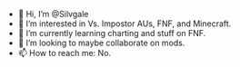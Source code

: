 - 👋 Hi, I’m @Silvgale
- 👀 I’m interested in Vs. Impostor AUs, FNF, and Minecraft.
- 🌱 I’m currently learning charting and stuff on FNF.
- 💞️ I’m looking to maybe collaborate on mods.
- 📫 How to reach me: No.

<!---
Silvgale/Silvgale is a ✨ special ✨ repository because its `README.md` (this file) appears on your GitHub profile.
You can click the Preview link to take a look at your changes.
--->
